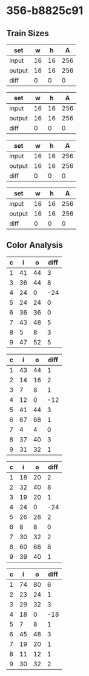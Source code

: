# 356-b8825c91
## Train Sizes

|set|w|h|A|
|---|---|---|---|
|input|16|16|256|
|output|16|16|256|
|diff|0|0|0|


|set|w|h|A|
|---|---|---|---|
|input|16|16|256|
|output|16|16|256|
|diff|0|0|0|


|set|w|h|A|
|---|---|---|---|
|input|16|16|256|
|output|16|16|256|
|diff|0|0|0|


|set|w|h|A|
|---|---|---|---|
|input|16|16|256|
|output|16|16|256|
|diff|0|0|0|


## Color Analysis

|c|i|o|diff|
|---|---|---|---|
|1|41|44|3|
|3|36|44|8|
|4|24|0|-24|
|5|24|24|0|
|6|36|36|0|
|7|43|48|5|
|8|5|8|3|
|9|47|52|5|


|c|i|o|diff|
|---|---|---|---|
|1|43|44|1|
|2|14|16|2|
|3|7|8|1|
|4|12|0|-12|
|5|41|44|3|
|6|67|68|1|
|7|4|4|0|
|8|37|40|3|
|9|31|32|1|


|c|i|o|diff|
|---|---|---|---|
|1|18|20|2|
|2|32|40|8|
|3|19|20|1|
|4|24|0|-24|
|5|26|28|2|
|6|8|8|0|
|7|30|32|2|
|8|60|68|8|
|9|39|40|1|


|c|i|o|diff|
|---|---|---|---|
|1|74|80|6|
|2|23|24|1|
|3|29|32|3|
|4|18|0|-18|
|5|7|8|1|
|6|45|48|3|
|7|19|20|1|
|8|11|12|1|
|9|30|32|2|


